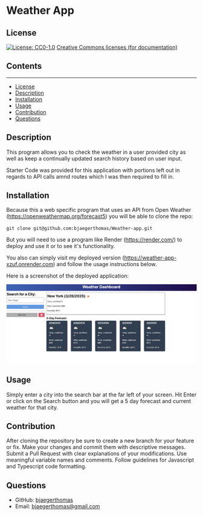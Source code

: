 # Weather App

  ## License
  [![License: CC0-1.0](https://licensebuttons.net/l/zero/1.0/80x15.png)](http://creativecommons.org/publicdomain/zero/1.0/)
  [Creative Commons licenses (for documentation)](http://creativecommons.org/publicdomain/zero/1.0/)

  ## Contents
  ---------
  - [License](#license)
  - [Description](#description)
  - [Installation](#installation)
  - [Usage](#usage)
  - [Contribution](#contribution)
  - [Questions](#questions)

  ## Description
  This program allows you to check the weather in a user provided city as well as keep a continually updated search history based on user input.

  Starter Code was provided for this application with portions left out in regards to API calls amnd routes which I was then required to fill in.

  ## Installation
  Because this a web specific program that uses an API from Open Weather (https://openweathermap.org/forecast5) you will be able to clone the repo:

  `` git clone git@github.com:bjaegerthomas/Weather-app.git ``

  But you will need to use a program like Render (https://render.com/) to deploy and use it or to see it's functionality.

  You also can simply visit my deployed version (https://weather-app-xzuf.onrender.com) and follow the usage instructions below.

  Here is a screenshot of the deployed application:

  ![Weather App Screenshot](./assets/weatherApp.png)

  ## Usage
  Simply enter a city into the search bar at the far left of your screen. Hit Enter or click on the Search button and you will get a 5 day forecast and current weather for that city.

  ## Contribution
  After cloning the repository be sure to create a new branch for your feature or fix.
  Make your changes and commit them with descriptive messages.
  Submit a Pull Request with clear explanations of your modifications.
  Use meaningful variable names and comments.
  Follow guidelines for Javascript and Typescript code formatting.

  ## Questions
  - GitHub: [bjaegerthomas](https://github.com/bjaegerthomas)
  - Email: bjaegerthomas@gmail.com